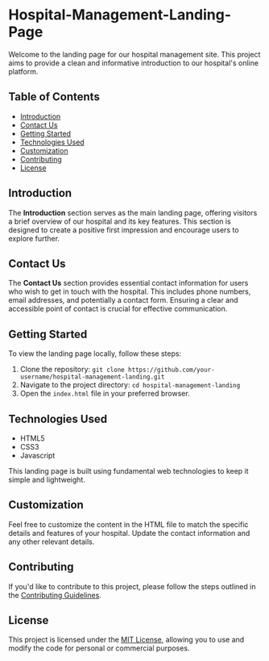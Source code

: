 # Hospital-Management-Landing-Page
Welcome to the landing page for our hospital management site. This project aims to provide a clean and informative introduction to our hospital's online platform.

## Table of Contents

- [Introduction](#introduction)
- [Contact Us](#contact-us)
- [Getting Started](#getting-started)
- [Technologies Used](#technologies-used)
- [Customization](#customization)
- [Contributing](#contributing)
- [License](#license)

## Introduction

The **Introduction** section serves as the main landing page, offering visitors a brief overview of our hospital and its key features. This section is designed to create a positive first impression and encourage users to explore further.

## Contact Us

The **Contact Us** section provides essential contact information for users who wish to get in touch with the hospital. This includes phone numbers, email addresses, and potentially a contact form. Ensuring a clear and accessible point of contact is crucial for effective communication.

## Getting Started

To view the landing page locally, follow these steps:

1. Clone the repository: `git clone https://github.com/your-username/hospital-management-landing.git`
2. Navigate to the project directory: `cd hospital-management-landing`
3. Open the `index.html` file in your preferred browser.

## Technologies Used

- HTML5
- CSS3
- Javascript

This landing page is built using fundamental web technologies to keep it simple and lightweight.

## Customization

Feel free to customize the content in the HTML file to match the specific details and features of your hospital. Update the contact information and any other relevant details.

## Contributing

If you'd like to contribute to this project, please follow the steps outlined in the [Contributing Guidelines](CONTRIBUTING.md).

## License

This project is licensed under the [MIT License](LICENSE), allowing you to use and modify the code for personal or commercial purposes.
